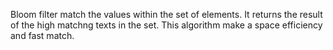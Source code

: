 Bloom filter match the values within the set of elements. It returns the result of the high matchng texts in the set. This algorithm make a space efficiency and fast match. 
